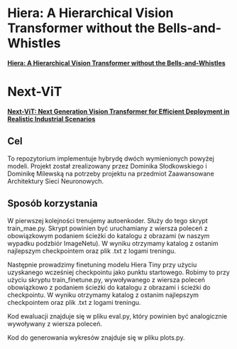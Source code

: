 # Hiera: A Hierarchical Vision Transformer without the Bells-and-Whistles 
**[Hiera: A Hierarchical Vision Transformer without the Bells-and-Whistles](https://arxiv.org/pdf/2306.00989)** 
# Next-ViT 
**[Next-ViT: Next Generation Vision Transformer for Efficient Deployment in Realistic Industrial Scenarios](https://arxiv.org/abs/2207.05501)**

## Cel
To repozytorium implementuje hybrydę dwóch wymienionych powyżej modeli.
Projekt został zrealizowany przez Dominika Słodkowskiego i Dominikę Milewską na potrzeby
projektu na przedmiot Zaawansowane Architektury Sieci Neuronowych.

## Sposób korzystania
W pierwszej kolejności trenujemy autoenkoder. Służy do tego skrypt train_mae.py. 
Skrypt powinien być uruchamiany z wiersza poleceń z obowiązkowym podaniem
ścieżki do katalogu z obrazami (w naszym wypadku podzbiór ImageNetu). W wyniku otrzymamy katalog z ostanim
najlepszym checkpointem oraz plik .txt z logami treningu.

Następnie prowadzimy finetuning modelu Hiera Tiny przy użyciu uzyskanego wcześniej checkpointu jako 
punktu startowego. Robimy to przy użyciu skryptu train_finetune.py, wywoływanego z wiersza poleceń
obowiązkowo z podaniem ścieżki do katalogu z obrazami i ścieżki do checkpointu. W wyniku otrzymamy katalog z ostanim
najlepszym checkpointem oraz plik .txt z logami treningu.

Kod ewaluacji znajduje się w pliku eval.py, który powinien być analogicznie wywoływany z wiersza poleceń.

Kod do generowania wykresów znajduje się w pliku plots.py.